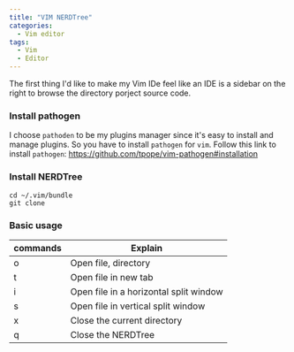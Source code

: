 ```yaml
---
title: "VIM NERDTree"
categories:
  - Vim editor
tags:
  - Vim
  - Editor
---
```

The first thing I'd like to make my Vim IDe feel like an IDE is a sidebar on the right to browse the directory porject
source code. 

### Install pathogen

I choose `pathoden` to be my plugins manager since it's easy to install and manage plugins. So you have to install `pathogen` for `vim`. Follow this link to install `pathogen`: https://github.com/tpope/vim-pathogen#installation

### Install NERDTree

```
cd ~/.vim/bundle
git clone 
```

### Basic usage

|commands| Explain|
|--------|---------|
|o| Open file, directory|
|t| Open file in new tab|
|i| Open file in a horizontal split window|
|s| Open file in vertical split window|
|x| Close the current directory|
|q| Close the NERDTree|
